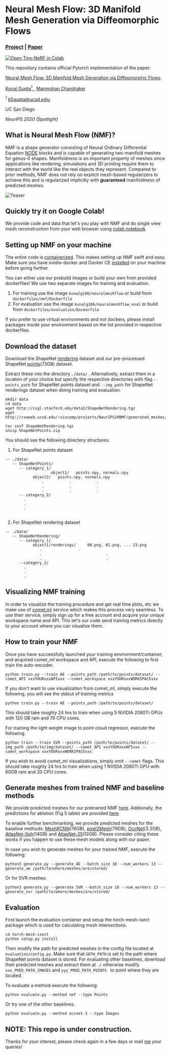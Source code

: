 # Neural Mesh Flow: 3D Manifold Mesh Generation via Diffeomorphic Flows

### [Project](https://kunalmgupta.github.io/projects/NeuralMeshflow.html) | [Paper](https://arxiv.org/abs/2007.10973)

[![Open Tiny-NeRF in Colab](https://colab.research.google.com/assets/colab-badge.svg)](https://colab.research.google.com/drive/13qu74xDsHCgQLsHfjACJ5DGF9JkOJYYu#scrollTo=Yji6M3P-a6XI)

This repository contains official Pytorch implementation of the paper:

[Neural Mesh Flow: 3D Manifold Mesh Generation via Diffeomorphic Flows](https://arxiv.org/abs/2007.10973).

[Kunal Gupta<sup>1</sup> ](http://kunalmgupta.github.io/),
[Manmohan Chandraker](http://cseweb.ucsd.edu/~mkchandraker/)

<sup>1</sup> k5gupta@ucsd.ediu

UC San Diego

*NeurIPS 2020 (Spotlight)*

## What is Neural Mesh Flow (NMF)?

NMF is a shape generator consisting of Neural Ordinary Differential Equation [NODE](https://github.com/rtqichen/torchdiffeq) blocks and is capable of generating two-manifold meshes for genus-0 shapes. Manifoldness is an important property of meshes since applications like rendering, simulations and 3D printing require them to interact with the world like the real objects they represent. Compared to prior methods, NMF does not rely on explicit mesh-based regularizers to achieve this and is regularized implicitly with **guaranteed** manifoldness of predicted meshes.

![Teaser](git_assets/all.gif)

## Quickly try it on Google Colab!

We provide code and data that let's you play with NMF and do single view mesh reconstruction from your web browser using [colab notebook](https://colab.research.google.com/drive/13qu74xDsHCgQLsHfjACJ5DGF9JkOJYYu#scrollTo=Yji6M3P-a6XI)

## Setting up NMF on your machine

The entire code is [containerized](https://www.docker.com/resources/what-container). This makes setting up NMF swift and easy. Make sure you have nvidia-docker and Docker CE [installed](https://docs.nvidia.com/datacenter/cloud-native/container-toolkit/install-guide.html#docker) on your machine before going further. 

You can either use our prebuild images or build your own from provided dockerfiles! We use two separate images for training and evaluation. 

1. For training use the image ```kunalg106/neuralmeshflow``` or build from ```dockerfiles/nmf/Dockerfile```
2. For evaluation use the image ```kunalg106/neuralmeshflow_eval``` or build from ```dockerfiles/evaluation/Dockerfile```

If you prefer to use virtual environments and not dockers, please install packages inside your environment based on the list provided in respective dockerfiles.  

## Download the dataset

Download the ShapeNet [rendering](http://cvgl.stanford.edu/data2/ShapeNetRendering.tgz) dataset and our pre-processed ShapeNet [points](http://cseweb.ucsd.edu/~viscomp/projects/NeurIPS20NMF/generated_meshes/ShapeNetPoints.zip)(73GB) dataset. 

Extract these into the directory ```./data/``` . Alternatively, extract them in a location of your choice but specify the respective directories with flag ```--points_path``` for ShapeNet points dataset and ```--img_path``` for ShapeNet renderings dataset when doing training and evaluation.

```
mkdir data
cd data
wget http://cvgl.stanford.edu/data2/ShapeNetRendering.tgz
wget http://cseweb.ucsd.edu/~viscomp/projects/NeurIPS20NMF/generated_meshes/ShapeNetPoints.zip

tar zxvf ShapeNetRendering.tgz
unzip ShapeNetPoints.zip
```

You should see the following directory structures:

1. For ShapeNet points dataset

```
-- ./data/
   -- ShapeNetPoints/
      -- category_1/
                    object1/   points.npy, normals.npy
		    object2/   points.npy, normals.npy
	         	.           .           .
         		.           .           .  
	        	.           .           . 
      -- category_2/
		.
		.
		.   
				
```

2. For ShapeNet rendering dataset

```
-- ./data/
   -- ShapeNetRendering/
      -- category_1/
		    object1/renderings/     00.png, 01.png, ... 23.png
			   .			 	.
			   .                            .
			   .                            . 
      --category_2/
		.
		.
		.
```

## Visualizing NMF training

In order to visualize the training procedure and get real time plots, etc we make use of [comet.ml](https://www.comet.ml/site/) service which makes this process very seamless. To use their service, simply sign up for a free account and acquire your unique workspace name and API. This let's our code send training metrics directly to your account where you can visualize them. 

## How to train your NMF 

Once you have successfully launched your training environment/container, and acquired comet_ml workspace and API,  execute the following to first train the auto-encoder.

```
python train.py --train AE --points_path /path/to/points/dataset/ --comet_API xxxYOURxxxAPIxxx --comet_workspace xxxYOURxxxWORKSPACExxx 
```

If you don't want to use visualization from comet_ml, simply execute the following, you will see the stdout of training metrics

```
python train.py --train AE --points_path /path/to/points/dataset/
```

This should take roughly 24 hrs to train when using 5 NVIDIA 2080Ti GPUs with 120 GB ram and 70 CPU cores.

For training the light weight image to point cloud regressor, execute the following.

```
python train --train SVR --points_path /path/to/points/dataset/ --img_path /path/to/img/dataset/ --comet_API xxxYOURxxxAPIxxx --comet_workspace xxxYOURxxxWORKSPACExxx
```
If you wish to avoid comet_ml visualizations, simply omit ```--comet``` flags. This should take roughly 24 hrs to train when using 1 NVIDIA 2080Ti GPU with 60GB ram and 20 CPU cores.

## Generate meshes from trained NMF and baseline methods

We provide predicted meshes for our pretrained NMF [here](http://cseweb.ucsd.edu/~viscomp/projects/NeurIPS20NMF/generated_meshes/nmf.zip). Addionally, the predictions for ablation (Fig 5 table) are provided [here](http://cseweb.ucsd.edu/~viscomp/projects/NeurIPS20NMF/generated_meshes/ablation.zip). 

To enable further benchmarking, we provide predicted meshes for the baseline methods: [MeshRCNN](http://cseweb.ucsd.edu/~viscomp/projects/NeurIPS20NMF/generated_meshes/meshrcnn.zip)(76GB), [pixel2Mesh](http://cseweb.ucsd.edu/~viscomp/projects/NeurIPS20NMF/generated_meshes/pixel2mesh.zip)(79GB), [OccNet](http://cseweb.ucsd.edu/~viscomp/projects/NeurIPS20NMF/generated_meshes/occnet.zip)(3.2GB), [AtlasNet-Sph](http://cseweb.ucsd.edu/~viscomp/projects/NeurIPS20NMF/generated_meshes/atlasnet.zip)(14GB) and [AtlasNet-25](http://cseweb.ucsd.edu/~viscomp/projects/NeurIPS20NMF/generated_meshes/atlasnet-25.zip)(12GB). Please consider citing these works if you happen to use these mesh models along with our paper. 

In case you wish to generate meshes for your trained NMF, execute the following:

```
python3 generate.py --generate AE --batch_size 10 --num_workers 13 --generate_ae /path/to/where/meshes/are/stored/
``` 

Or for SVR meshes: 
```
python3 generate.py --generate SVR --batch_size 10 --num_workers 13 --generate_svr /path/to/where/meshes/are/stored/
```

## Evaluation

First launch the evaluation container and setup the torch-mesh-isect package which is used for calculating mesh intersections. 

```
cd torch-mesh-isect
python setup.py install
```

Then modify the path for predicted meshes in the config file located at ``` evaluation/config.py ```. Make sure that ```GDTH_PATH``` is set to the path where ShapeNet points dataset is stored. For evaluating other baselines, download their predicted meshes and extract them at ``` ./ ``` otherwise modify ``` xxx_PRED_PATH_IMAGES ``` and ```yyy_PRED_PATH_POINTS ``` to point where they are located.  

To evaluate a method execute the following:

```
python evaluate.py --method nmf --type Points
```

Or try one of the other baselines:

```
python evaluate.py --method occnet-3 --type Images
```

## NOTE: This repo is under construction. 
Thanks for your interest, please check again in a few days or mail [me](mailto:k5gupta@ucsd.edu) your queries!
